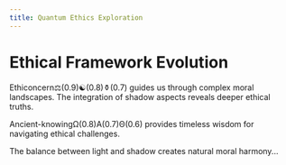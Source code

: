 ```yaml
---
title: Quantum Ethics Exploration
---
```


# Ethical Framework Evolution

Ethiconcern⚖(0.9)☯(0.8)⚱(0.7) guides us through complex moral landscapes. The integration of shadow aspects reveals deeper ethical truths.

Ancient-knowingΩ(0.8)Α(0.7)Θ(0.6) provides timeless wisdom for navigating ethical challenges.

The balance between light and shadow creates natural moral harmony...